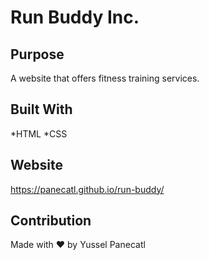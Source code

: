 # Run Buddy Inc.  

## Purpose 
A website that offers fitness training services.

## Built With
*HTML
*CSS

## Website 
https://panecatl.github.io/run-buddy/

## Contribution
Made with ❤️ by Yussel Panecatl 
